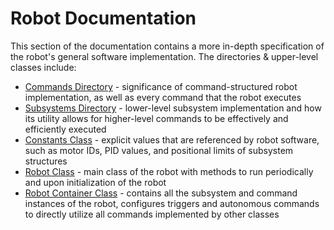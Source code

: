 # Robot Documentation

This section of the documentation contains a more in-depth specification of the robot's general software implementation. The directories & upper-level classes include:

- [Commands Directory](commands) - significance of command-structured robot implementation, as well as every command that the robot executes
- [Subsystems Directory](subsystems) - lower-level subsystem implementation and how its utility allows for higher-level commands to be effectively and efficiently executed
- [Constants Class](CONSTANTS.md) - explicit values that are referenced by robot software, such as motor IDs, PID values, and positional limits of subsystem structures
- [Robot Class](ROBOT.md) - main class of the robot with methods to run periodically and upon initialization of the robot
- [Robot Container Class](ROBOT_CONTAINER.md) - contains all the subsystem and command instances of the robot, configures triggers and autonomous commands to directly utilize all commands implemented by other classes